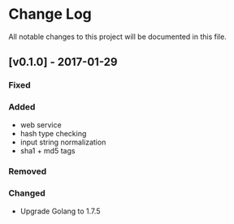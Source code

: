 Change Log
==========

All notable changes to this project will be documented in this file.

[v0.1.0] - 2017-01-29
---------------------

### Fixed

### Added

-	web service
-	hash type checking
-	input string normalization
- sha1 + md5 tags

### Removed

### Changed

-	Upgrade Golang to 1.7.5
